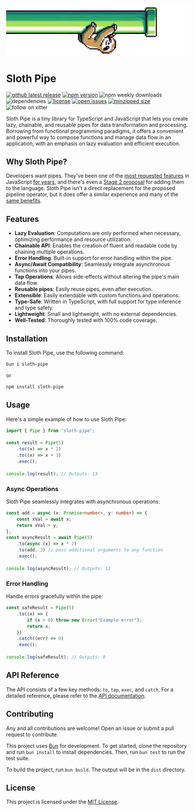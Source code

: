 ![sloth-pipe](/docs/public/readme-banner.png)

# Sloth Pipe

<!-- start badges -->

[![github latest release](https://badgen.net/github/tag/trvswgnr/sloth-pipe?label=latest&cache=600)](https://github.com/trvswgnr/sloth-pipe/releases/latest)
[![npm version](https://badgen.net/npm/v/sloth-pipe?cache=600)](https://www.npmjs.com/package/sloth-pipe)
![npm weekly downloads](https://img.shields.io/npm/dw/sloth-pipe)
![dependencies](https://img.shields.io/badge/dependencies-0-orange)
[![license](https://img.shields.io/github/license/trvswgnr/sloth-pipe)](LICENSE)
[![open issues](https://badgen.net/github/open-issues/trvswgnr/sloth-pipe?label=issues)](https://github.com/trvswgnr/sloth-pipe/issues)
[![minzipped size](https://img.shields.io/bundlephobia/minzip/sloth-pipe)](https://bundlephobia.com/result?p=sloth-pipe)
![follow on xitter](https://img.shields.io/twitter/follow/techsavvytravvy?style=social)

<!-- end badges -->

Sloth Pipe is a tiny library for TypeScript and JavaScript that lets you create lazy, chainable, and
reusable pipes for data transformation and processing. Borrowing from functional programming
paradigms, it offers a convenient and powerful way to compose functions and manage data flow in an
application, with an emphasis on lazy evaluation and efficient execution.

## Why Sloth Pipe?

Developers want pipes. They've been one of the
[most requested features](https://2020.stateofjs.com/en-US/opinions/#missing_from_js) in JavaScript
[for years](https://2022.stateofjs.com/en-US/opinions/#top_currently_missing_from_js), and there's
even a [Stage 2 proposal](https://github.com/tc39/proposal-pipeline-operator) for adding them to the
language. Sloth Pipe isn't a direct replacement for the proposed pipeline operator, but it does
offer a similar experience and many of the
[same benefits](https://github.com/tc39/proposal-pipeline-operator#why-a-pipe-operator).

## Features

-   **Lazy Evaluation**: Computations are only performed when necessary, optimizing performance and
    resource utilization.
-   **Chainable API**: Enables the creation of fluent and readable code by chaining multiple
    operations.
-   **Error Handling**: Built-in support for error handling within the pipe.
-   **Async/Await Compatibility**: Seamlessly integrate asynchronous functions into your pipes.
-   **Tap Operations**: Allows side-effects without altering the pipe's main data flow.
-   **Reusable pipes**: Easily reuse pipes, even after execution.
-   **Extensible**: Easily extendable with custom functions and operations.
-   **Type-Safe**: Written in TypeScript, with full support for type inference and type safety.
-   **Lightweight**: Small and lightweight, with no external dependencies.
-   **Well-Tested**: Thoroughly tested with 100% code coverage.

## Installation

To install Sloth Pipe, use the following command:

```bash
bun i sloth-pipe
```

or

```bash
npm install sloth-pipe
```

## Usage

Here's a simple example of how to use Sloth Pipe:

```typescript
import { Pipe } from "sloth-pipe";

const result = Pipe(5)
    .to((x) => x * 2)
    .to((x) => x + 3)
    .exec();

console.log(result); // Outputs: 13
```

### Async Operations

Sloth Pipe seamlessly integrates with asynchronous operations:

```typescript
const add = async (x: Promise<number>, y: number) => {
    const xVal = await x;
    return xVal + y;
};
const asyncResult = await Pipe(5)
    .to(async (x) => x * 2)
    .to(add, 3) // pass additional arguments to any function
    .exec();

console.log(asyncResult); // Outputs: 13
```

### Error Handling

Handle errors gracefully within the pipe:

```typescript
const safeResult = Pipe(5)
    .to((x) => {
        if (x > 0) throw new Error("Example error");
        return x;
    })
    .catch((err) => 0)
    .exec();

console.log(safeResult); // Outputs: 0
```

## API Reference

The API consists of a few key methods: `to`, `tap`, `exec`, and `catch`. For a detailed reference,
please refer to the [API documentation](api-docs.md).

## Contributing

Any and all contributions are welcome! Open an issue or submit a pull request to contribute.

This project uses [Bun](https://bun.sh) for development. To get started, clone the repository and
run `bun install` to install dependencies. Then, run `bun test` to run the test suite.

To build the project, run `bun build`. The output will be in the `dist` directory.

## License

This project is licensed under the [MIT License](LICENSE).
